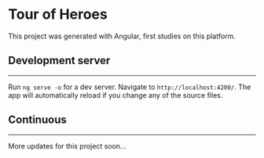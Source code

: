# Tour of Heroes

This project was generated with Angular, first studies on this platform.

## Development server
***
Run `ng serve -o` for a dev server. Navigate to `http://localhost:4200/`. The app will automatically reload if you change any of the source files.

## Continuous
***

More updates for this project soon...
